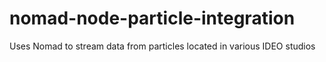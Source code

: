 # nomad-node-particle-integration
Uses Nomad to stream data from particles located in various IDEO studios
